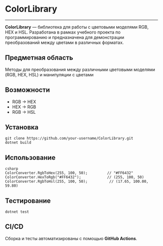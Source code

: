 # ColorLibrary
---
**ColorLibrary** — библиотека для работы с цветовыми моделями RGB, HEX и HSL. Разработана в рамках учебного проекта по программированию и предназначена для демонстрации преобразований между цветами в различных форматах.

## Предметная область

Методы для преобразования между различными цветовыми моделями (RGB, HEX, HSL) и манипуляции с цветами

## Возможности

- RGB → HEX
- HEX → RGB
- RGB → HSL

## Установка
```
git clone https://github.com/your-username/ColorLibrary.git
dotnet build
```
## Использование
```
csharp
ColorConverter.RgbToHex(255, 100, 50);         // "#FF6432"
ColorConverter.HexToRgb("#FF6432");            // (255, 100, 50)
ColorConverter.RgbToHsl(255, 100, 50);          // (17.65, 100.00, 59.80)
```
## Тестирование
```
dotnet test
```
## CI/CD

Сборка и тесты автоматизированы с помощью **GitHub Actions**.
